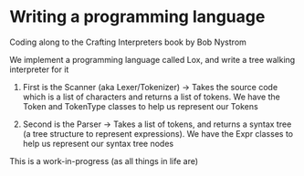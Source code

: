 # Writing a programming language

Coding along to the Crafting Interpreters book by Bob Nystrom

We implement a programming language called Lox, and write a 
tree walking interpreter for it

1. First is the Scanner (aka Lexer/Tokenizer) -> Takes the source code which is
a list of characters and returns a list of tokens. We have the Token and TokenType
classes to help us represent our Tokens

2. Second is the Parser -> Takes a list of tokens, and returns a syntax tree (a 
tree structure to represent expressions). We have the Expr classes to help us
represent our syntax tree nodes

This is a work-in-progress (as all things in life are)